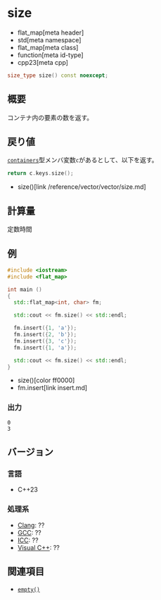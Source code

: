 # size
* flat_map[meta header]
* std[meta namespace]
* flat_map[meta class]
* function[meta id-type]
* cpp23[meta cpp]

```cpp
size_type size() const noexcept;
```

## 概要
コンテナ内の要素の数を返す。


## 戻り値
[`containers`](containers.md)型メンバ変数`c`があるとして、以下を返す。

```cpp
return c.keys.size();
```
* size()[link /reference/vector/vector/size.md]


## 計算量
定数時間


## 例
```cpp example
#include <iostream>
#include <flat_map>

int main ()
{
  std::flat_map<int, char> fm;

  std::cout << fm.size() << std::endl;

  fm.insert({1, 'a'});
  fm.insert({2, 'b'});
  fm.insert({3, 'c'});
  fm.insert({1, 'a'});

  std::cout << fm.size() << std::endl;
}
```
* size()[color ff0000]
* fm.insert[link insert.md]

### 出力
```
0
3
```

## バージョン
### 言語
- C++23

### 処理系
- [Clang](/implementation.md#clang): ??
- [GCC](/implementation.md#gcc): ??
- [ICC](/implementation.md#icc): ??
- [Visual C++](/implementation.md#visual_cpp): ??


## 関連項目
- [`empty()`](empty.md)
